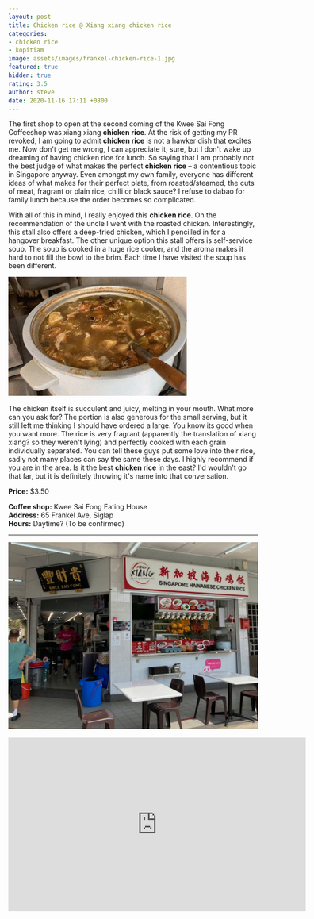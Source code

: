 ```yaml
---
layout: post
title: Chicken rice @ Xiang xiang chicken rice
categories:
- chicken rice
- kopitiam
image: assets/images/frankel-chicken-rice-1.jpg
featured: true
hidden: true
rating: 3.5
author: steve
date: 2020-11-16 17:11 +0800
---
```

The first shop to open at the second coming of the Kwee Sai Fong Coffeeshop was xiang xiang **chicken rice**. At the risk of getting my PR revoked, I am going to admit **chicken rice** is not a hawker dish that excites me. Now don't get me wrong, I can appreciate it, sure, but I don't wake up dreaming of having chicken rice for lunch. So saying that I am probably not the best judge of what makes the perfect **chicken rice** – a contentious topic in Singapore anyway. Even amongst my own family, everyone has different ideas of what makes for their perfect plate, from roasted/steamed, the cuts of meat, fragrant or plain rice, chilli or black sauce? I refuse to dabao for family lunch because the order becomes so complicated.

With all of this in mind, I really enjoyed this **chicken rice**. On the recommendation of the uncle I went with the roasted chicken. Interestingly, this stall also offers a deep-fried chicken, which I pencilled in for a hangover breakfast. The other unique option this stall offers is self-service soup. The soup is cooked in a huge rice cooker, and the aroma makes it hard to not fill the bowl to the brim. Each time I have visited the soup has been  different.

![Xiang xiang chicken rice self-service soup](/assets/images/frankel-chicken-rice.gif "Xiang xiang chicken rice self-service soup")

The chicken itself is succulent and juicy, melting in your mouth. What more can you ask for? The portion is also generous for the small serving, but it still left me thinking I should have ordered a large. You know its good when you want more. The rice is very fragrant (apparently the translation of xiang xiang? so they weren't lying) and perfectly cooked with each grain individually separated. You can tell these guys put some love into their rice, sadly not many places can say the same these days. I highly recommend if you are in the area. Is it the best **chicken rice** in the east? I'd wouldn't go that far, but it is definitely throwing it's name into that conversation.

**Price:** $3.50  

**Coffee shop:** Kwee Sai Fong Eating House  
**Address:** 65 Frankel Ave, Siglap  
**Hours:** Daytime? (To be confirmed)  

***  

![Xiang xiang chicken rice stall](/assets/images/frankel-chicken-rice-2.jpg "Xiang xiang chicken rice stall")

<iframe src="https://www.google.com/maps/embed?pb=!1m18!1m12!1m3!1d3988.7664329136437!2d103.91678721441258!3d1.3156950620515733!2m3!1f0!2f0!3f0!3m2!1i1024!2i768!4f13.1!3m3!1m2!1s0x31da22a61504fc09%3A0xef4ccc977bb2c7b0!2sKwee+Sai+Fong+Eating+House!5e0!3m2!1sen!2ssg!4v1566456891113!5m2!1sen!2ssg" width="600" height="350" frameborder="0" style="border:0" allowfullscreen></iframe>